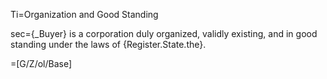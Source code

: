 Ti=Organization and Good Standing

sec={_Buyer} is a corporation duly organized, validly existing, and in good standing under the laws of {Register.State.the}.

=[G/Z/ol/Base]

